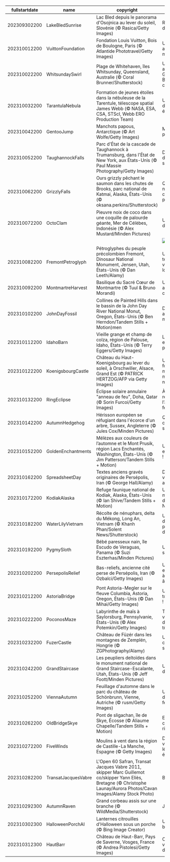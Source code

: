 |fullstartdate|name|copyright|title|image|
|--|--|--|--|--|
202309302200|LakeBledSunrise|Lac Bled depuis le panorama d'Osojnica au lever du soleil, Slovénie (© Rasica/Getty Images)|Réveil au bord du lac|![](/fr-FR/2023/10/202309302200LakeBledSunrise.jpg)|
202310012200|VuittonFoundation|Fondation Louis Vuitton, Bois de Boulogne, Paris (© Atlantide Phototravel/Getty Images)|Un centre artistique à la mode|![](/fr-FR/2023/10/202310012200VuittonFoundation.jpg)|
202310022200|WhitsundaySwirl|Plage de Whitehaven, îles Whitsunday, Queensland, Australie (© Coral Brunner/Shutterstock)|Un archipel au cœur de la Grande Barrière de corail|![](/fr-FR/2023/10/202310022200WhitsundaySwirl.jpg)|
202310032200|TarantulaNebula|Formation de jeunes étoiles dans la nébuleuse de la Tarentule, télescope spatial James Webb (© NASA, ESA, CSA, STScI, Webb ERO Production Team)|Une toile d'araignée étoilée|![](/fr-FR/2023/10/202310032200TarantulaNebula.jpg)|
202310042200|GentooJump|Manchots papous, Antarctique (© Art Wolfe/Getty Images)|Merci professeur !|![](/fr-FR/2023/10/202310042200GentooJump.jpg)|
202310052200|TaughannockFalls|Parc d'État de la cascade de Taughannock à Trumansburg, dans l'État de New York, aux États-Unis (© Paul Massie Photography/Getty Images)|Dame Nature dans toute sa splendeur|![](/fr-FR/2023/10/202310052200TaughannockFalls.jpg)|
202310062200|GrizzlyFalls|Ours grizzly pêchant le saumon dans les chutes de Brooks, parc national de Katmai, Alaska, États-Unis (© oksana.perkins/Shutterstock)|Qui sera le nouveau champion poids lourds ?|![](/fr-FR/2023/10/202310062200GrizzlyFalls.jpg)|
202310072200|OctoClam|Pieuvre noix de coco dans une coquille de palourde géante, Mer de Célèbes, Indonésie (© Alex Mustard/Minden Pictures)|Une pieuvre de génie !|![](/fr-FR/2023/10/202310072200OctoClam.jpg)|
||||![](/fr-FR/2023/10/.jpg)|
202310082200|FremontPetroglyph|Pétroglyphes du peuple précolombien Fremont, Dinosaur National Monument, Jensen, Utah, États-Unis (© Dan Leeth/Alamy)|Un témoignage venu du lointain|![](/fr-FR/2023/10/202310082200FremontPetroglyph.jpg)|
202310092200|MontmartreHarvest|Basilique du Sacré Cœur de Montmartre (© Tuul & Bruno Morandi)|Un vignoble au cœur de la capitale|![](/fr-FR/2023/10/202310092200MontmartreHarvest.jpg)|
202310102200|JohnDayFossil|Collines de Painted Hills dans le bassin de la John Day River National Monut, Oregon, États-Unis (© Ben Herndon/Tandem Stills + Motion)men|Des collines aux couleurs magiques|![](/fr-FR/2023/10/202310102200JohnDayFossil.jpg)|
202310112200|IdahoBarn|Vieille grange et champ de colza, région de Palouse, Idaho, États-Unis (© Terry Eggers/Getty Images)|Le bonheur est dans le pré !|![](/fr-FR/2023/10/202310112200IdahoBarn.jpg)|
202310122200|KoenigsbourgCastle|Château du Haut-Koenigsbourg au lever du soleil, à Orschwiller, Alsace, Grand Est (© PATRICK HERTZOG/AFP via Getty Images)|Une forteresse médiévale au milieu des nuages|![](/fr-FR/2023/10/202310122200KoenigsbourgCastle.jpg)|
202310132200|RingEclipse|Éclipse solaire annulaire "anneau de feu", Doha, Qatar (© Sorin Furcoi/Getty Images)|À la recherche de l’anneau de feu|![](/fr-FR/2023/10/202310132200RingEclipse.jpg)|
202310142200|AutumnHedgehog|Hérisson européen se réfugiant dans l'écorce d'un arbre, Sussex, Angleterre (© Jules Cox/Minden Pictures)|Qui va à la chasse perd sa place !|![](/fr-FR/2023/10/202310142200AutumnHedgehog.jpg)|
202310152200|GoldenEnchantments|Mélèzes aux couleurs de l’automne et le Mont Prusik, région Lacs Enchantés, Washington, États-Unis (© Jim Patterson/Tandem Stills + Motion)|Un véritable enchantement !|![](/fr-FR/2023/10/202310152200GoldenEnchantments.jpg)|
202310162200|SpreadsheetDay|Textes anciens gravés originaires de Persépolis, Iran (© George Hall/Alamy)|Des écritures venues d’un ancien monde|![](/fr-FR/2023/10/202310162200SpreadsheetDay.jpg)|
202310172200|KodiakAlaska|Refuge faunique national de Kodiak, Alaska, États-Unis (© Ian Shive/Tandem Stills + Motion)|Un parc merveilleux dans le Grand Nord|![](/fr-FR/2023/10/202310172200KodiakAlaska.jpg)|
202310182200|WaterLilyVietnam|Récolte de nénuphars, delta du Mékong, Long An, Vietnam (© Khanh Phan/Solent News/Shutterstock)|Un travail d’équipe au pays du dragon|![](/fr-FR/2023/10/202310182200WaterLilyVietnam.jpg)|
202310192200|PygmySloth|Bébé paresseux nain, île Escudo de Veraguas, Panama (© Suzi Eszterhas/Minden Pictures)|Une petite sieste ?|![](/fr-FR/2023/10/202310192200PygmySloth.jpg)|
202310202200|PersepolisRelief|Bas-reliefs, ancienne cité perse de Persépolis, Iran (© Ozbalci/Getty Images)|Un voyage extraordinaire à travers les âges|![](/fr-FR/2023/10/202310202200PersepolisRelief.jpg)|
202310212200|AstoriaBridge|Pont Astoria-Megler sur le fleuve Columbia, Astoria, Oregon, États-Unis (© Dan Mihai/Getty Images)|Un pont dans tous ses états !|![](/fr-FR/2023/10/202310212200AstoriaBridge.jpg)|
202310222200|PoconosMaze|Labyrinthe de maïs à Saylorsburg, Pennsylvanie, États-Unis (© Alex Potemkin/Getty Images)|Trouverez-vous la sortie de ce casse-tête géant ?|![](/fr-FR/2023/10/202310222200PoconosMaze.jpg)|
202310232200|FuzerCastle|Château de Füzér dans les montagnes de Zemplén, Hongrie (© ZGPhotography/Alamy)|Une vue à couper le souffle|![](/fr-FR/2023/10/202310232200FuzerCastle.jpg)|
202310242200|GrandStaircase|Les peupliers deltoïdes dans le monument national de Grand Staircase-Escalante, Utah, États-Unis (© Jeff Foott/Minden Pictures)|Une touche d'or automnal|![](/fr-FR/2023/10/202310242200GrandStaircase.jpg)|
202310252200|ViennaAutumn|Feuillage d'automne dans le parc du château de Schönbrunn, Vienne, Autriche (© rusm/Getty Images)|Un paysage de conte de fées|![](/fr-FR/2023/10/202310252200ViennaAutumn.jpg)|
202310262200|OldBridgeSkye|Pont de sligachan, île de Skye, Écosse (© Aliaume Chapelle/Tandem Stills + Motion)|Et au milieu coule une rivière…|![](/fr-FR/2023/10/202310262200OldBridgeSkye.jpg)|
202310272200|FiveWinds|Moulins à vent dans la région de Castille-La Manche, Espagne (© Getty Images)|Des moulins à vent légendaires et épiques|![](/fr-FR/2023/10/202310272200FiveWinds.jpg)|
202310282200|TransatJacquesVabre|L'Open 60 Safran, Transat Jacques Vabre 2011, skipper Marc Guillemot co/skipper Yann Eliès, Bretagne (© Christophe Launay/Aurora Photos/Cavan Images/Alamy Stock Photo)|Bon vent !|![](/fr-FR/2023/10/202310282200TransatJacquesVabre.jpg)|
202310292300|AutumnRaven|Grand corbeau assis sur une branche (© WildMedia/Shutterstock)|Jamais plus !|![](/fr-FR/2023/10/202310292300AutumnRaven.jpg)|
202310302300|HalloweenPorchAI|Lanternes citrouilles d'Halloween sous un porche (© Bing Image Creator)|Un sort ou un bonbon ?|![](/fr-FR/2023/10/202310302300HalloweenPorchAI.jpg)|
202310312300|HautBarr|Château de Haut-Barr, Pays de Saverne, Vosges, France (© Andrea Pistolesi/Getty Images)|Connaissez-vous « l’œil de l’Alsace » ?|![](/fr-FR/2023/10/202310312300HautBarr.jpg)|
